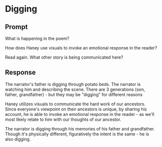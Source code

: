 # Digging

## Prompt
What is happening in the poem?

How does Haney use visuals to invoke an emotional response in the reader?

Read again. What other story is being communicated here?

## Response
The narrator's father is digging through potato beds. The narrator is watching him and describing the scene.
There are 3 generations (son, father, grandfather) - but they may be "digging" for different reasons

Haney utilizes visuals to communicate the hard work of our ancestors. Since everyone's viewpoint on their ancestors
is unique, by sharing his account, he is able to invoke an emotional response in the reader - as we'll most likely relate 
to him with our thoughts of our ancestor.

The narrator is digging through his memories of his father and grandfather. Though it's physically different, figuratively
the intent is the same - he is also digging.
